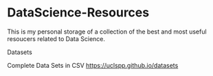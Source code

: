 # DataScience-Resources
This is my personal storage of a collection of the best and most useful resoucers related to Data Science.

Datasets


Complete Data Sets in CSV
 https://uclspp.github.io/datasets
